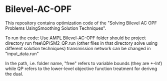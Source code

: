 # Bilevel-AC-OPF

This repository contains optimization code of the "Solving Bilevel AC OPF Problems UsingSmoothing Solution Techniques".

To run the code:
	Use AMPL
	Bilevel-AC-OPF folder should be project directory
	run free\QP\SM2_QP.run (other files in that directory solve using different solution techniques)
	transmission network can be changed in "input_data.run"
	
In the path, i.e. folder name, "free" refers to variable bounds (they are +-Inf) while QP refers to the lower-level objective function treatment for derivng the dual.